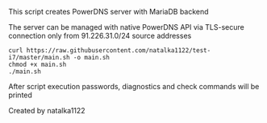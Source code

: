 This script creates PowerDNS server with MariaDB backend

The server can be managed with native PowerDNS API via TLS-secure connection only from 91.226.31.0/24 source addresses
```
curl https://raw.githubusercontent.com/natalka1122/test-i7/master/main.sh -o main.sh
chmod +x main.sh
./main.sh
```
After script execution passwords, diagnostics and check commands will be printed

Created by natalka1122
